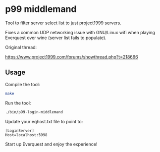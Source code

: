# p99 middlemand

Tool to filter server select list to just project1999 servers.

Fixes a common UDP networking issue with GNU/Linux wifi when playing
Everquest over wine (server list fails to populate).

Original thread:

https://www.project1999.com/forums/showthread.php?t=218666

## Usage

Compile the tool:

```sh
make
```

Run the tool:

```sh
./bin/p99-login-middlemand
```

Update your eqhost.txt file to point to:

```config
[LoginServer]
Host=localhost:5998
```

Start up Everquest and enjoy the experience!
